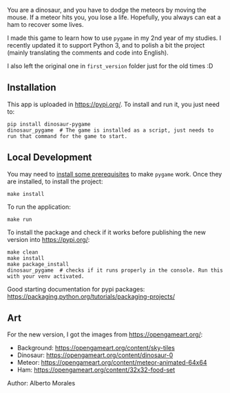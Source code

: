 You are a dinosaur, and you have to dodge the meteors by moving the mouse. If a meteor hits you, you lose a life. Hopefully, you always can eat a ham to recover some lives.

I made this game to learn how to use `pygame` in my 2nd year of my studies. I recently updated it to support Python 3, and to polish a bit the project (mainly translating the comments and code into English).

I also left the original one in `first_version` folder just for the old times :D

## Installation
This app is uploaded in https://pypi.org/. To install and run it, you just need to:
```
pip install dinosaur-pygame
dinosaur_pygame  # The game is installed as a script, just needs to run that command for the game to start.
```

## Local Development
You may need to [install some prerequisites](https://www.pygame.org/wiki/GettingStarted) to make `pygame` work. Once they are installed, to install the project:
```
make install
```

To run the application:
```
make run
```

To install the package and check if it works before publishing the new version into https://pypi.org/:
```
make clean
make install
make package_install
dinosaur_pygame  # checks if it runs properly in the console. Run this with your venv activated.
```
Good starting documentation for pypi packages: https://packaging.python.org/tutorials/packaging-projects/

## Art
For the new version, I got the images from https://opengameart.org/:
- Background: https://opengameart.org/content/sky-tiles
- Dinosaur: https://opengameart.org/content/dinosaur-0
- Meteor: https://opengameart.org/content/meteor-animated-64x64
- Ham: https://opengameart.org/content/32x32-food-set

Author: Alberto Morales
